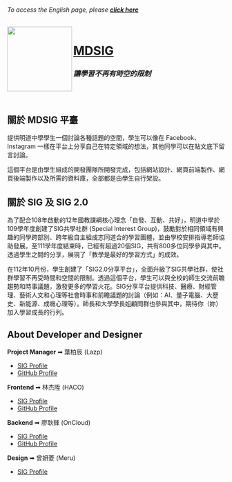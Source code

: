 <br>

  *To access the English page, please* [***click here***](./README_en-US.md)

</br>

<a href="https://sig.mingdao.edu.tw">
  <img src="https://github.com/MingdaoSIG/.github/assets/75195127/1430b5f4-d142-4bf9-bbf4-779c31da6640" align="left" height="150px"/>
</a>

# [MDSIG](https://sig.mingdao.edu.tw)
### ***讓學習不再有時空的限制***

<br></br>

## 關於 MDSIG 平臺
提供明道中學學生一個討論各種話題的空間，學生可以像在 Facebook、Instagram 一樣在平台上分享自己在特定領域的想法，其他同學可以在貼文底下留言討論。

這個平台是由學生組成的開發團隊所開發完成，包括網站設計、網頁前端製作、網頁後端製作以及所需的資料庫，全部都是由學生自行架設。

## 關於 SIG 及 SIG 2.0
為了配合108年啟動的12年國教課綱核心理念「自發、互動、共好」，明道中學於109學年度創建了SIG共學社群 (Special Interest Group)，鼓勵對於相同領域有興趣的同學跨部別、跨年級自主組成志同道合的學習團體，並由學校安排指導老師協助發展。至111學年度結束時，已經有超過20個SIG，共有800多位同學參與其中。透過學生之間的分享，展現了「教學是最好的學習方式」的成效。

在112年10月份，學生創建了「SIG2.0分享平台」，全面升級了SIG共學社群，使社群學習不再受時間和空間的限制。透過這個平台，學生可以與全校的師生交流前瞻趨勢和時事議題，激發更多的學習火花。SIG分享平台提供科技、醫療、財經管理、藝術人文和心理等社會時事和前瞻議題的討論（例如：AI、量子電腦、大歷史、新能源、成癮心理等）。師長和大學學長姐顧問群也參與其中，期待你（妳）加入學習成長的行列。

## About Developer and Designer
**Project Manager** ➡ 葉柏辰 (Lazp)
- [SIG Profile](https://sig.mingdao.edu.tw/@lazp)
- [GitHub Profile](https://github.com/banahaker)

**Frontend** ➡ 林杰陞 (HACO)
- [SIG Profile](https://sig.mingdao.edu.tw/@haco)
- [GitHub Profile](https://github.com/HACO8888)

**Backend** ➡ 廖耿鋒 (OnCloud)
- [SIG Profile](https://sig.mingdao.edu.tw/@oncloud)
- [GitHub Profile](https://github.com/OnCloud125252)

**Design** ➡ 曾妍菱 (Meru)
- [SIG Profile](https://sig.mingdao.edu.tw/@meru)
